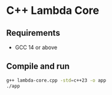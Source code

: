 # C++ Lambda Core

## Requirements

- GCC 14 or above

## Compile and run

```sh
g++ lambda-core.cpp -std=c++23 -o app
./app
```

